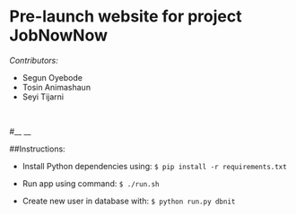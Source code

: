Pre-launch website for project JobNowNow
========================================


*Contributors:*

 - Segun Oyebode
 - Tosin Animashaun
 - Seyi Tijarni

<br />

#__ __


##Instructions:

 - Install Python dependencies using:
    `$ pip install -r requirements.txt`

 - Run app using command:
    `$ ./run.sh`

 - Create new user in database with:
     `$ python run.py dbnit`

